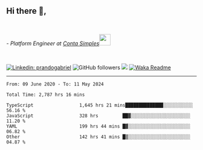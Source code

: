 <h2>Hi there  👋,</h2> </br>

<p><em>- Platform Engineer at <a href="https://contasimples.com">Conta Simples</a><img src="https://media.giphy.com/media/WUlplcMpOCEmTGBtBW/giphy.gif" width="30"> 
</em></p></br>


[![Linkedin: prandogabriel](https://img.shields.io/badge/-prandogabriel-blue?style=flat-square&logo=Linkedin&logoColor=white&link=https://www.linkedin.com/in/prandogabriel/)](https://www.linkedin.com/in/prandogabriel)
![GitHub followers](https://img.shields.io/github/followers/prandogabriel?label=Follow&style=social)
![](https://visitor-badge.glitch.me/badge?page_id=prandogabriel.prandogabriel)
[![Waka Readme](https://github.com/prandogabriel/prandogabriel/actions/workflows/update-stats.yml.yml/badge.svg)](https://github.com/prandogabriel/prandogabriel/actions/workflows/update-stats.yml.yml)

---

<!--START_SECTION:waka-->

```golang
From: 09 June 2020 - To: 11 May 2024

Total Time: 2,787 hrs 16 mins

TypeScript                 1,645 hrs 21 mins██████████████░░░░░░░░░░░   56.16 %
JavaScript                 328 hrs         ██▓░░░░░░░░░░░░░░░░░░░░░░   11.20 %
YAML                       199 hrs 44 mins █▓░░░░░░░░░░░░░░░░░░░░░░░   06.82 %
Other                      142 hrs 41 mins █▒░░░░░░░░░░░░░░░░░░░░░░░   04.87 %
```

<!--END_SECTION:waka-->
